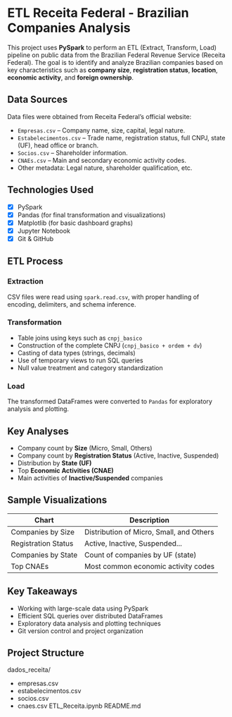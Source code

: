 # ETL Receita Federal - Brazilian Companies Analysis

This project uses **PySpark** to perform an ETL (Extract, Transform, Load) pipeline on public data from the Brazilian Federal Revenue Service (Receita Federal). The goal is to identify and analyze Brazilian companies based on key characteristics such as **company size**, **registration status**, **location**, **economic activity**, and **foreign ownership**.

## Data Sources

Data files were obtained from Receita Federal’s official website:

- `Empresas.csv` – Company name, size, capital, legal nature.
- `Estabelecimentos.csv` – Trade name, registration status, full CNPJ, state (UF), head office or branch.
- `Socios.csv` – Shareholder information.
- `CNAEs.csv` – Main and secondary economic activity codes.
- Other metadata: Legal nature, shareholder qualification, etc.

##  Technologies Used

- [x] PySpark
- [x] Pandas (for final transformation and visualizations)
- [x] Matplotlib (for basic dashboard graphs)
- [x] Jupyter Notebook
- [x] Git & GitHub

## ETL Process

### Extraction
CSV files were read using `spark.read.csv`, with proper handling of encoding, delimiters, and schema inference.

### Transformation
- Table joins using keys such as `cnpj_basico`
- Construction of the complete CNPJ (`cnpj_basico + ordem + dv`)
- Casting of data types (strings, decimals)
- Use of temporary views to run SQL queries
- Null value treatment and category standardization

### Load
The transformed DataFrames were converted to `Pandas` for exploratory analysis and plotting.

## Key Analyses

-  Company count by **Size** (Micro, Small, Others)
-  Company count by **Registration Status** (Active, Inactive, Suspended)
-  Distribution by **State (UF)**
-  Top **Economic Activities (CNAE)**
-  Main activities of **Inactive/Suspended** companies


##  Sample Visualizations

| Chart                  | Description                                 |
|------------------------|-------------                                |
| Companies by Size      | Distribution of Micro, Small, and Others    |
| Registration Status    | Active, Inactive, Suspended...              |
| Companies by State     | Count of companies by UF (state)            |
| Top CNAEs              | Most common economic activity codes         |


## Key Takeaways

- Working with large-scale data using PySpark
- Efficient SQL queries over distributed DataFrames
- Exploratory data analysis and plotting techniques
- Git version control and project organization

## Project Structure
dados_receita/
- empresas.csv
- estabelecimentos.csv
- socios.csv
- cnaes.csv
ETL_Receita.ipynb
README.md
